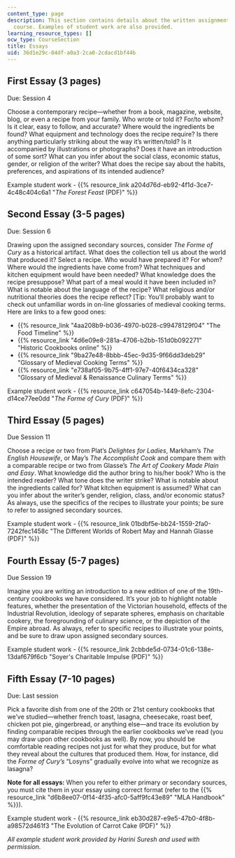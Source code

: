 ```yaml
---
content_type: page
description: This section contains details about the written assignments for this
  course. Examples of student work are also provided.
learning_resource_types: []
ocw_type: CourseSection
title: Essays
uid: 36d1e29c-04df-a0a3-2ca0-2cdacd1bf44b
---
```


First Essay (3 pages)
---------------------

Due: Session 4

Choose a contemporary recipe—whether from a book, magazine, website, blog, or even a recipe from your family. Who wrote or told it? For/to whom? Is it clear, easy to follow, and accurate? Where would the ingredients be found? What equipment and technology does the recipe require? Is there anything particularly striking about the way it’s written/told? Is it accompanied by illustrations or photographs? Does it have an introduction of some sort? What can you infer about the social class, economic status, gender, or religion of the writer? What does the recipe say about the habits, preferences, and aspirations of its intended audience?

Example student work - {{% resource_link a204d76d-eb92-4f1d-3ce7-4c48c404c6a1 "_The Forest Feast_ (PDF)" %}}

Second Essay (3-5 pages)
------------------------

Due: Session 6

Drawing upon the assigned secondary sources, consider _The Forme of Cury_ as a historical artifact. What does the collection tell us about the world that produced it? Select a recipe. Who would have prepared it? For whom? Where would the ingredients have come from? What techniques and kitchen equipment would have been needed? What knowledge does the recipe presuppose? What part of a meal would it have been included in? What is notable about the language of the recipe? What religious and/or nutritional theories does the recipe reflect? \[Tip: You’ll probably want to check out unfamiliar words in on-line glossaries of medieval cooking terms. Here are links to a few good ones:

*   {{% resource_link "4aa208b9-b036-4970-b028-c99478129f04" "The Food Timeline" %}}
*   {{% resource_link "4d6e09e8-281a-4706-b2bb-151d0b092271" "Historic Cookbooks online" %}}
*   {{% resource_link "9ba27e48-8bbb-45ec-9d35-9f66dd3deb29" "Glossary of Medieval Cooking Terms" %}}
*   {{% resource_link "e738af05-9b75-4ff1-97e7-40f6434ca328" "Glossary of Medieval & Renaissance Culinary Terms" %}}

Example student work - {{% resource_link c647054b-1449-8efc-2304-d14ce77ee0dd "_The Forme of Cury_ (PDF)" %}}

Third Essay (5 pages)
---------------------

Due Session 11

Choose a recipe or two from Plat’s _Delightes for Ladies_, Markham’s _The English Housewife_, or May’s _The Accomplisht Cook_ and compare them with a comparable recipe or two from Glasse’s _The Art of Cookery Made Plain and Easy_. What knowledge did the author bring to his/her book? Who is the intended reader? What tone does the writer strike? What is notable about the ingredients called for? What kitchen equipment is assumed? What can you infer about the writer’s gender, religion, class, and/or economic status? As always, use the specifics of the recipes to illustrate your points; be sure to refer to assigned secondary sources.

Example student work - {{% resource_link 01bdbf5e-bb24-1559-2fa0-7242fec1458c "The Different Worlds of Robert May and Hannah Glasse (PDF)" %}}

Fourth Essay (5-7 pages)
------------------------

Due Session 19

Imagine you are writing an introduction to a new edition of one of the 19th-century cookbooks we have considered. It’s your job to highlight notable features, whether the presentation of the Victorian household, effects of the Industrial Revolution, ideology of separate spheres, emphasis on charitable cookery, the foregrounding of culinary science, or the depiction of the Empire abroad. As always, refer to specific recipes to illustrate your points, and be sure to draw upon assigned secondary sources.

Example student work - {{% resource_link 2cbbde5d-0734-01c6-138e-13daf679f6cb "Soyer's Charitable Impulse (PDF)" %}}

Fifth Essay (7-10 pages)
------------------------

Due: Last session

Pick a favorite dish from one of the 20th or 21st century cookbooks that we’ve studied—whether french toast, lasagna, cheesecake, roast beef, chicken pot pie, gingerbread, or anything else—and trace its evolution by finding comparable recipes through the earlier cookbooks we’ve read (you may draw upon other cookbooks as well). By now, you should be comfortable reading recipes not just for what they produce, but for what they reveal about the cultures that produced them. How, for instance, did the _Forme of Cury’s_ “Losyns” gradually evolve into what we recognize as lasagna?

**Note for all essays:** When you refer to either primary or secondary sources, you must cite them in your essay using correct format (refer to the {{% resource_link "d6b8ee07-0f14-4f35-afc0-5aff9fc43e89" "MLA Handbook" %}}).

Example student work - {{% resource_link eb30d287-e9e5-47b0-4f8b-a98572d461f3 "The Evolution of Carrot Cake (PDF)" %}}

_All example student work provided by Harini Suresh and used with permission._